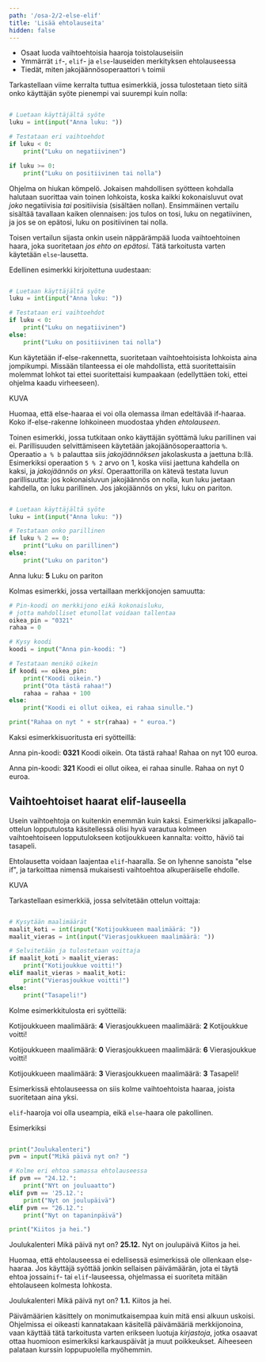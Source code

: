 ```yaml
---
path: '/osa-2/2-else-elif'
title: 'Lisää ehtolauseita'
hidden: false
---
```



<text-box variant='learningObjectives' name='Oppimistavoitteet'>

- Osaat luoda vaihtoehtoisia haaroja toistolauseisiin
- Ymmärrät `if`-, `elif`- ja `else`-lauseiden merkityksen ehtolauseessa
- Tiedät, miten jakojäännösoperaattori `%` toimii

</text-box>

Tarkastellaan viime kerralta tuttua esimerkkiä, jossa tulostetaan tieto siitä onko käyttäjän syöte pienempi vai suurempi kuin nolla:

```python

# Luetaan käyttäjältä syöte
luku = int(input("Anna luku: "))

# Testataan eri vaihtoehdot
if luku < 0:
    print("Luku on negatiivinen")

if luku >= 0:
    print("Luku on positiivinen tai nolla")

```

Ohjelma on hiukan kömpelö. Jokaisen mahdollisen syötteen kohdalla halutaan suorittaa vain toinen lohkoista, koska kaikki kokonaisluvut ovat _joko_ negatiivisia _tai_ positiivisia (sisältäen nollan). Ensimmäinen vertailu sisältää tavallaan kaiken olennaisen: jos tulos on tosi, luku on negatiivinen, ja jos se on epätosi, luku on positiivinen tai nolla.

Toisen vertailun sijasta onkin usein näppärämpää luoda vaihtoehtoinen haara, joka suoritetaan _jos ehto on epätosi_. Tätä tarkoitusta varten käytetään `else`-lausetta.

Edellinen esimerkki kirjoitettuna uudestaan:

```python

# Luetaan käyttäjältä syöte
luku = int(input("Anna luku: "))

# Testataan eri vaihtoehdot
if luku < 0:
    print("Luku on negatiivinen")
else:
    print("Luku on positiivinen tai nolla")

```

Kun käytetään if-else-rakennetta, suoritetaan vaihtoehtoisista lohkoista aina jompikumpi. Missään tilanteessa ei ole mahdollista, että suoritettaisiin molemmat lohkot tai ettei suoritettaisi kumpaakaan (edellyttäen toki, ettei ohjelma kaadu virheeseen).

KUVA

Huomaa, että else-haaraa ei voi olla olemassa ilman edeltävää if-haaraa. Koko if-else-rakenne lohkoineen muodostaa yhden _ehtolauseen_.

Toinen esimerkki, jossa tutkitaan onko käyttäjän syöttämä luku parillinen vai ei. Parillisuuden selvittämiseen käytetään jakojäänösoperaattoria `%`. Operaatio `a % b` palauttaa siis _jakojäännöksen_ jakolaskusta a jaettuna b:llä. Esimerkiksi operaation `5 % 2` arvo on 1, koska viisi jaettuna kahdella on kaksi, ja _jakojäännös on yksi_. Operaattorilla on kätevä testata luvun parillisuutta: jos kokonaisluvun jakojäännös on nolla, kun luku jaetaan kahdella, on luku parillinen. Jos jakojäännös on yksi, luku on pariton.

```python

# Luetaan käyttäjältä syöte
luku = int(input("Anna luku: "))

# Testataan onko parillinen
if luku % 2 == 0:
    print("Luku on parillinen")
else:
    print("Luku on pariton")

```

<sample-output>

Anna luku: **5**
Luku on pariton

</sample-output>


Kolmas esimerkki, jossa vertaillaan merkkijonojen samuutta:

```python
# Pin-koodi on merkkijono eikä kokonaisluku,
# jotta mahdolliset etunollat voidaan tallentaa
oikea_pin = "0321"
rahaa = 0

# Kysy koodi
koodi = input("Anna pin-koodi: ")

# Testataan menikö oikein
if koodi == oikea_pin:
    print("Koodi oikein.")
    print("Ota tästä rahaa!")
    rahaa = rahaa + 100
else:
    print("Koodi ei ollut oikea, ei rahaa sinulle.")

print("Rahaa on nyt " + str(rahaa) + " euroa.")

```

Kaksi esimerkkisuoritusta eri syötteillä:

<sample-output>

Anna pin-koodi: **0321**
Koodi oikein.
Ota tästä rahaa!
Rahaa on nyt 100 euroa.

</sample-output>

<sample-output>

Anna pin-koodi: **321**
Koodi ei ollut oikea, ei rahaa sinulle.
Rahaa on nyt 0 euroa.

</sample-output>


## Vaihtoehtoiset haarat elif-lauseella

Usein vaihtoehtoja on kuitenkin enemmän kuin kaksi. Esimerkiksi jalkapallo-ottelun lopputulosta käsitellessä olisi hyvä varautua kolmeen vaihtoehtoiseen lopputulokseen kotijoukkueen kannalta: voitto, häviö tai tasapeli.

Ehtolausetta voidaan laajentaa `elif`-haaralla. Se on lyhenne sanoista "else if", ja tarkoittaa nimensä mukaisesti vaihtoehtoa alkuperäiselle ehdolle.

KUVA

Tarkastellaan esimerkkiä, jossa selvitetään ottelun voittaja:

```python

# Kysytään maalimäärät
maalit_koti = int(input("Kotijoukkueen maalimäärä: "))
maalit_vieras = int(input("Vierasjoukkueen maalimäärä: "))

# Selvitetään ja tulostetaan voittaja
if maalit_koti > maalit_vieras:
    print("Kotijoukkue voitti!")
elif maalit_vieras > maalit_koti:
    print("Vierasjoukkue voitti!")
else:
    print("Tasapeli!")

```

Kolme esimerkkitulosta eri syötteilä:

<sample-output>

Kotijoukkueen maalimäärä: **4**
Vierasjoukkueen maalimäärä: **2**
Kotijoukkue voitti!

Kotijoukkueen maalimäärä: **0**
Vierasjoukkueen maalimäärä: **6**
Vierasjoukkue voitti!

Kotijoukkueen maalimäärä: **3**
Vierasjoukkueen maalimäärä: **3**
Tasapeli!

</sample-output>

Esimerkissä ehtolauseessa on siis kolme vaihtoehtoista haaraa, joista suoritetaan aina yksi.

`elif`-haaroja voi olla useampia, eikä `else`-haara ole pakollinen.

Esimerkiksi

```python

print("Joulukalenteri")
pvm = input("Mikä päivä nyt on? ")

# Kolme eri ehtoa samassa ehtolauseessa
if pvm == "24.12.":
    print("NYt on jouluaatto")
elif pvm == '25.12.':
    print("Nyt on joulupäivä")
elif pvm == "26.12.":
    print("Nyt on tapaninpäivä")

print("Kiitos ja hei.")

```

<sample-output>

Joulukalenteri
Mikä päivä nyt on? **25.12.**
Nyt on joulupäivä
Kiitos ja hei.

</sample-output>

Huomaa, että ehtolauseessa ei edellisessä esimerkissä ole ollenkaan else-haaraa. Jos käyttäjä syöttää jonkin sellaisen päivämäärän, jota ei täytä ehtoa jossain`if`- tai `elif`-lauseessa, ohjelmassa ei suoriteta mitään ehtolauseen kolmesta lohkosta.

<sample-output>

Joulukalenteri
Mikä päivä nyt on? **1.1.**
Kiitos ja hei.

</sample-output>

<text-box variant="hint">

Päivämäärien käsittely on monimutkaisempaa kuin mitä ensi alkuun uskoisi. Ohjelmissa ei oikeasti kannatakaan käsitellä päivämääriä merkkijonoina, vaan käyttää tätä tarkoitusta varten erikseen luotuja _kirjastoja_, jotka osaavat ottaa huomioon esimerkiksi karkauspäivät ja muut poikkeukset. Aiheeseen palataan kurssin loppupuolella myöhemmin.

</text-box>


